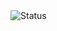 <img alt="Status" src="https://img.shields.io/static/v1?label=Status&labelColor=24292F&color=8250DF&logo=github&logoColor=white&style=flat&message=Still%20resolving%20merge%20conflicts%20%E2%80%94%20in%20life." />